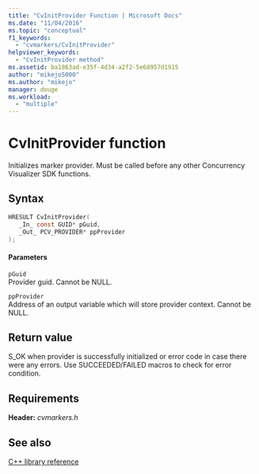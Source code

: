 ```yaml
---
title: "CvInitProvider Function | Microsoft Docs"
ms.date: "11/04/2016"
ms.topic: "conceptual"
f1_keywords: 
  - "cvmarkers/CvInitProvider"
helpviewer_keywords: 
  - "CvInitProvider method"
ms.assetid: ba1863ad-e35f-4d34-a2f2-5e68957d1915
author: "mikejo5000"
ms.author: "mikejo"
manager: douge
ms.workload: 
  - "multiple"
---
```

# CvInitProvider function
Initializes marker provider. Must be called before any other Concurrency Visualizer SDK functions.  
  
## Syntax  
  
```C  
HRESULT CvInitProvider(  
   _In_ const GUID* pGuid,  
   _Out_ PCV_PROVIDER* ppProvider  
);  
```  
  
#### Parameters  
 `pGuid`  
 Provider guid. Cannot be NULL.  
  
 `ppProvider`  
 Address of an output variable which will store provider context. Cannot be NULL.  
  
## Return value  
 S_OK when provider is successfully initialized or error code in case there were any errors. Use SUCCEEDED/FAILED macros to check for error condition.  
  
## Requirements  
 **Header:** *cvmarkers.h*  
  
## See also  
 [C++ library reference](../profiling/cpp-library-reference.md)